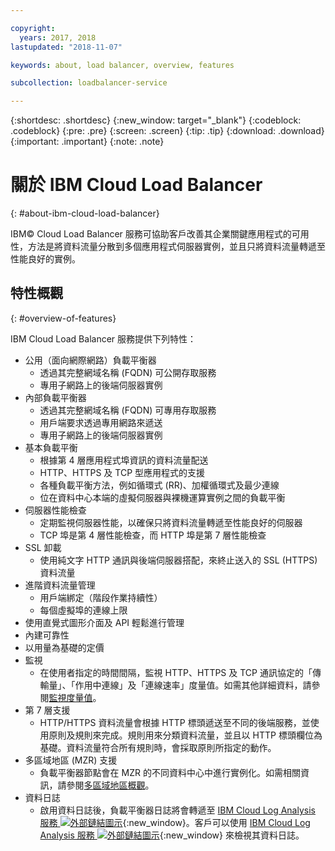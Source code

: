 ```yaml
---

copyright:
  years: 2017, 2018
lastupdated: "2018-11-07"

keywords: about, load balancer, overview, features

subcollection: loadbalancer-service

---
```


{:shortdesc: .shortdesc}
{:new_window: target="_blank"}
{:codeblock: .codeblock}
{:pre: .pre}
{:screen: .screen}
{:tip: .tip}
{:download: .download}
{:important: .important}
{:note: .note}

# 關於 IBM Cloud Load Balancer
{: #about-ibm-cloud-load-balancer}

IBM© Cloud Load Balancer 服務可協助客戶改善其企業關鍵應用程式的可用性，方法是將資料流量分散到多個應用程式伺服器實例，並且只將資料流量轉遞至性能良好的實例。

## 特性概觀
{: #overview-of-features}

IBM Cloud Load Balancer 服務提供下列特性：

* 公用（面向網際網路）負載平衡器
	* 透過其完整網域名稱 (FQDN) 可公開存取服務
	* 專用子網路上的後端伺服器實例
* 內部負載平衡器
	* 透過其完整網域名稱 (FQDN) 可專用存取服務
	* 用戶端要求透過專用網路來遞送
	* 專用子網路上的後端伺服器實例
* 基本負載平衡
	* 根據第 4 層應用程式埠資訊的資料流量配送
	* HTTP、HTTPS 及 TCP 型應用程式的支援
	* 各種負載平衡方法，例如循環式 (RR)、加權循環式及最少連線
	* 位在資料中心本端的虛擬伺服器與裸機運算實例之間的負載平衡
* 伺服器性能檢查
	* 定期監視伺服器性能，以確保只將資料流量轉遞至性能良好的伺服器
	* TCP 埠是第 4 層性能檢查，而 HTTP 埠是第 7 層性能檢查
* SSL 卸載
	* 使用純文字 HTTP 通訊與後端伺服器搭配，來終止送入的 SSL (HTTPS) 資料流量
* 進階資料流量管理
	* 用戶端綁定（階段作業持續性）
	* 每個虛擬埠的連線上限
* 使用直覺式圖形介面及 API 輕鬆進行管理
* 內建可靠性
* 以用量為基礎的定價
* 監視
    * 在使用者指定的時間間隔，監視 HTTP、HTTPS 及 TCP 通訊協定的「傳輸量」、「作用中連線」及「連線速率」度量值。如需其他詳細資料，請參閱[監視度量值](/docs/infrastructure/loadbalancer-service?topic=loadbalancer-service-monitoring-metrics-with-ibm-cloud-load-balancer)。
* 第 7 層支援
    * HTTP/HTTPS 資料流量會根據 HTTP 標頭遞送至不同的後端服務，並使用原則及規則來完成。規則用來分類資料流量，並且以 HTTP 標頭欄位為基礎。資料流量符合所有規則時，會採取原則所指定的動作。
* 多區域地區 (MZR) 支援
    * 負載平衡器節點會在 MZR 的不同資料中心中進行實例化。如需相關資訊，請參閱[多區域地區概觀](/docs/infrastructure/loadbalancer-service?topic=loadbalancer-service-multi-zone-region-mzr-overview)。
* 資料日誌
    * 啟用資料日誌後，負載平衡器日誌將會轉遞至 [IBM Cloud Log Analysis 服務 ![外部鏈結圖示](../../icons/launch-glyph.svg "外部鏈結圖示")](https://console.bluemix.net/catalog/services/log-analysis){:new_window}。客戶可以使用 [IBM Cloud Log Analysis 服務 ![外部鏈結圖示](../../icons/launch-glyph.svg "外部鏈結圖示")](https://console.bluemix.net/catalog/services/log-analysis){:new_window} 來檢視其資料日誌。
